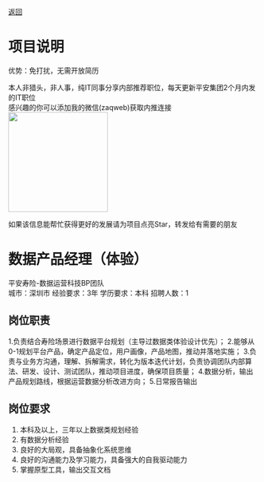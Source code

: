 [返回](../../)

# 项目说明

优势：免打扰，无需开放简历

本人非猎头，非人事，纯IT同事分享内部推荐职位，每天更新平安集团2个月内发的IT职位  
感兴趣的你可以添加我的微信(zaqweb)获取内推连接  
<img src="https://github.com/zaqweb/PA-IT-JOBS/blob/master/WechatICode.jpeg"  height="200" width="200">

如果该信息能帮忙获得更好的发展请为项目点亮Star，转发给有需要的朋友

# 数据产品经理（体验）
平安寿险-数据运营科技BP团队  
城市：深圳市 经验要求：3年 学历要求：本科  招聘人数：1

## 岗位职责
1.负责结合寿险场景进行数据平台规划（主导过数据类体验设计优先）；
2.能够从0-1规划平台产品，确定产品定位，用户画像，产品地图，推动并落地实施；
3.负责与业务方沟通，理解、拆解需求，转化为版本迭代计划，负责协调团队内部算法、研发、设计、测试团队，推动项目进度，确保项目质量；
4.数据分析，输出产品规划路线，根据运营数据分析改进方向；
5.日常报告输出

## 岗位要求
1.  本科及以上，三年以上数据类规划经验
2.  有数据分析经验
3.  良好的大局观，具备抽象化系统思维
4.  良好的沟通能力及学习能力，具备强大的自我驱动能力
5.  掌握原型工具，输出交互文档




